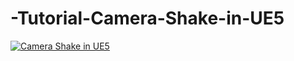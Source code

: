 # -Tutorial-Camera-Shake-in-UE5

[![Camera Shake in UE5](https://user-images.githubusercontent.com/65513534/144099035-1037d087-729f-47fb-beca-dc42231b01a1.png)](https://www.youtube.com/watch?v=84GddGvNo7A)
